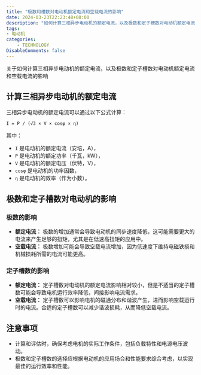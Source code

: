 ```yaml
---
title: "极数和槽数对电动机额定电流和空载电流的影响"
date: 2024-03-23T22:23:48+08:00
description: "如何计算三相异步电动机的额定电流，以及极数和定子槽数对电动机额定电流和空载电流的影响是什么？"
tags: 
- 电动机
categories:
    - TECHNOLOGY
DisableComments: false
---
```


关于如何计算三相异步电动机的额定电流，以及极数和定子槽数对电动机额定电流和空载电流的影响

<!--more-->



## 计算三相异步电动机的额定电流

三相异步电动机的额定电流可以通过以下公式计算：

```markdown
I = P / (√3 × V × cosφ × η)
```

其中：
- `I` 是电动机的额定电流（安培，A），
- `P` 是电动机的额定功率（千瓦，kW），
- `V` 是电动机的额定电压（伏特，V），
- `cosφ` 是电动机的功率因数，
- `η` 是电动机的效率（作为小数）。

## 极数和定子槽数对电动机的影响

### 极数的影响

- **额定电流：** 极数的增加通常会导致电动机的同步速度降低，这可能需要更大的电流来产生足够的扭矩，尤其是在低速高扭矩的应用中。
- **空载电流：** 极数增加可能会导致空载电流增加，因为低速度下维持电磁铁损和机械损耗所需的电流可能更高。

### 定子槽数的影响

- **额定电流：** 定子槽数对电动机的额定电流影响相对较小，但是不适当的定子槽数可能会导致电机运行效率降低，间接影响电流需求。
- **空载电流：** 定子槽数可以影响电机的磁通分布和谐波产生，进而影响空载运行时的电流。合适的定子槽数可以减少谐波损耗，从而降低空载电流。

## 注意事项

- 计算和评估时，确保考虑电机的实际工作条件，包括负载特性和电源电压波动。
- 极数和定子槽数的选择应根据电动机的应用场合和性能要求综合考虑，以实现最佳的运行效率和性能。
